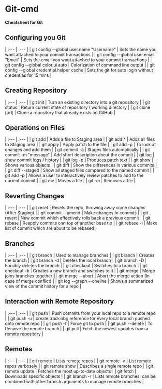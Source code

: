 # Git-cmd

**Cheatsheet for Git**

## Configuring you Git

| :--- | :--- |
| git config --global user.name "Username" | Sets the name you want attached to your commit transactions |
| git config --global user.email "Email" | Sets the email you want attached to your commit transactions |
| git config --global color.ui auto | Colorization of command line output |
| git config --global credential.helper cache | Sets the git for auto login without credentias for 15 mins | 

## Creating Repository

| :--- | :--- |
| git init | Turn an existing directory into a git repository |
| git status | Return current state of repository / working directory |
| git clone [url] |  Clone a repository that already exists on GitHub |

## Operations on Files

| :--- | :--- |
| git add <file> | Adds a file to Staging area |
| git add * | Adds all files to Staging area |
| git apply | Apply patch to the file | 
| git add -p <file> | To look at changes and add them |
| git commit -a <file> | Stages files automatically | 
| git commit -m "message" | Add short description about the commit |
| git log | show commit logs / history |
| git log -p | Produces patch text |
| git show | Shows various objects |
| git diff | Show the differences in various commits |
| git diff --staged | Show all staged files compared to the named commit |
| git add -p | Allows a user to interactively review patches to add to the current commit |
| git mv | Moves a file |
| git rm | Removes a file |

## Reverting Changes

| :--- | :--- |
| git reset |  Resets the repo, throwing away some changes (After Staging) |
| git commit --amend | Make changes to commits |
| git revert | New commit which effectively rolls back a previous commit |
| git rebase | Reapply commits onn top of another base tip |
| git rebase -i | Make list of commit which are about to be rebased |

## Branches

| :--- | :--- |
| git branch | Used to manage branches |
| git branch <name> | Creates the branch |
| git branch -d <name> | Deletes the local branch |
| git branch -D <name> | Forcibly deletes the branch |
| git checkout <branch> | Switches to a branch |
| git checkout -b <branch> | Creates a new branch and switches to it |
| git merge <branch> | Merge joins branches together |
| git merge --abort | Abort the merge action (In case of merge conflict) |
| git log --graph --oneline | Shows a summarized view of the commit history for a repo |

## Interaction with Remote Repository

| :--- | :--- |
| git push | Push commits from your local repo to a remote repo |
| git push -u | create trackinbg reference for every local branch pushed onto remote repo |
| git push -f | Force git to push |
| git push --delete | To Remove the remote branch |
| git pull | Fetch the newest updates from a remote repository |

## Remotes

| :--- | :--- |
| git remote | Lists remote repos |
| git remote -v	| List remote repos verbosely |
| git remote show <name> | Describes a single remote repo |
| git remote update | Fetches the most up-to-date objects | 
| git fetch | Downloads specific objects |
| git branch -r | Lists remote branches; can be combined with other branch arguments to manage remote branches |
